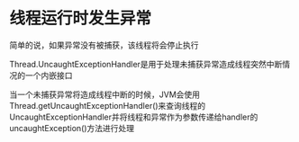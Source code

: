 # 线程运行时发生异常
简单的说，如果异常没有被捕获，该线程将会停止执行  

Thread.UncaughtExceptionHandler是用于处理未捕获异常造成线程突然中断情况的一个内嵌接口  

当一个未捕获异常将造成线程中断的时候，JVM会使用Thread.getUncaughtExceptionHandler()来查询线程的UncaughtExceptionHandler并将线程和异常作为参数传递给handler的uncaughtException()方法进行处理  
